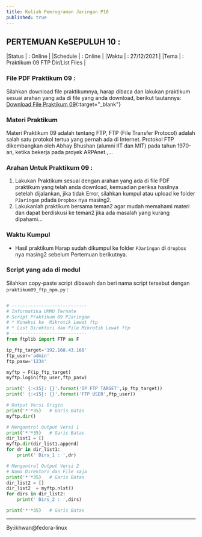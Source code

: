 ```yaml
---
title: Kuliah Pemrograman Jaringan P10
published: true
---
```



## PERTEMUAN KeSEPULUH 10 :

|Status   | : Online                       |
|Schedule | : Online                       |
|Waktu    | : 27/12/2021                   |
|Tema     | : Praktikum 09 FTP  Dir/List Files   |


### File PDF Praktikum 09 :

Silahkan download file praktikumnya, harap dibaca dan lakukan praktikum sesuai arahan yang ada di file yang anda download, berikut tautannya: [Download File Praktikum 09](assets/reff/pjar/Praktikum_PJar_9.pdf){:target="_blank"}

### Materi Praktikum

Materi Praktikum 09 adalah tentang FTP, FTP (File Transfer Protocol) adalah salah satu protokol tertua yang pernah ada di Internet. Protokol FTP dikembangkan oleh Abhay Bhushan (alumni IIT dan MIT) pada tahun 1970-an, ketika bekerja pada proyek ARPAnet.,... 


### Arahan Untuk Praktikum 09 :

1. Lakukan Praktikum sesuai dengan arahan yang ada di file PDF praktikum yang telah anda download, kemuadian periksa hasilnya setelah dijalankan, jika tidak Error, silahkan kumpul atau upload ke folder  `PJaringan` pdada `Dropbox` nya masing2.
2. Lakukanlah praktikum bersama teman2 agar mudah memahami materi dan dapat berdiskusi ke teman2 jika ada masalah yang kurang dipahami...

### Waktu Kumpul

- Hasil praktikum Harap sudah dikumpul ke folder `PJaringan` di `dropbox` nya masing2 sebelum Pertemuan berikutnya.

### Script yang ada di modul 
Silahkan copy-paste script dibawah dan beri nama script tersebut dengan `praktikum09_ftp_npm.py` : 


```python

# ----------------------------
# Informatika UMMU Ternate
# Script Praktikum 09 PJaringan
# * Koneksi ke  Mikrotik Lewat ftp
# * List Direktori dan File Mikrotik Lewat ftp
# ----------------------------
from ftplib import FTP as F

ip_ftp_target='192.168.43.160'
ftp_user='admin'
ftp_pasw='1234'

myftp = F(ip_ftp_target)
myftp.login(ftp_user,ftp_pasw)

print(' {:<15}: {}'.format('IP FTP TARGET',ip_ftp_target))
print(' {:<15}: {}'.format('FTP USER',ftp_user))

# Output Versi Origin
print('*'*35)   # Garis Batas
myftp.dir()

# Mengontrol Output Versi 1
print('*'*35)   # Garis Batas
dir_list1 = []
myftp.dir(dir_list1.append)
for dr in dir_list1:
    print(' Dirs_1 : ',dr)

# Mengontrol Output Versi 2
# Nama Direktori dan File saja
print('*'*35)   # Garis Batas
dir_list2 = []
dir_list2  = myftp.nlst()
for dirs in dir_list2:
    print(' Dirs_2 : ',dirs)

print('*'*35)   # Garis Batas


```

***
By:ikhwan@fedora-linux

